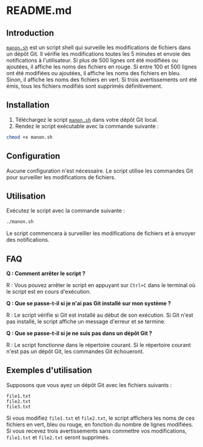 # README.md

## Introduction

[`manon.sh`](command:_github.copilot.openRelativePath?%5B%22manon.sh%22%5D "manon.sh") est un script shell qui surveille les modifications de fichiers dans un dépôt Git. Il vérifie les modifications toutes les 5 minutes et envoie des notifications à l'utilisateur. Si plus de 500 lignes ont été modifiées ou ajoutées, il affiche les noms des fichiers en rouge. Si entre 100 et 500 lignes ont été modifiées ou ajoutées, il affiche les noms des fichiers en bleu. Sinon, il affiche les noms des fichiers en vert. Si trois avertissements ont été émis, tous les fichiers modifiés sont supprimés définitivement.

## Installation

1. Téléchargez le script [`manon.sh`](command:_github.copilot.openRelativePath?%5B%22manon.sh%22%5D "manon.sh") dans votre dépôt Git local.
2. Rendez le script exécutable avec la commande suivante :

```sh
chmod +x manon.sh
```

## Configuration

Aucune configuration n'est nécessaire. Le script utilise les commandes Git pour surveiller les modifications de fichiers.

## Utilisation

Exécutez le script avec la commande suivante :

```sh
./manon.sh
```

Le script commencera à surveiller les modifications de fichiers et à envoyer des notifications.

## FAQ

**Q : Comment arrêter le script ?**

R : Vous pouvez arrêter le script en appuyant sur `Ctrl+C` dans le terminal où le script est en cours d'exécution.

**Q : Que se passe-t-il si je n'ai pas Git installé sur mon système ?**

R : Le script vérifie si Git est installé au début de son exécution. Si Git n'est pas installé, le script affiche un message d'erreur et se termine.

**Q : Que se passe-t-il si je ne suis pas dans un dépôt Git ?**

R : Le script fonctionne dans le répertoire courant. Si le répertoire courant n'est pas un dépôt Git, les commandes Git échoueront.

## Exemples d'utilisation

Supposons que vous ayez un dépôt Git avec les fichiers suivants :

```
file1.txt
file2.txt
file3.txt
```

Si vous modifiez `file1.txt` et `file2.txt`, le script affichera les noms de ces fichiers en vert, bleu ou rouge, en fonction du nombre de lignes modifiées. Si vous recevez trois avertissements sans commettre vos modifications, `file1.txt` et `file2.txt` seront supprimés.